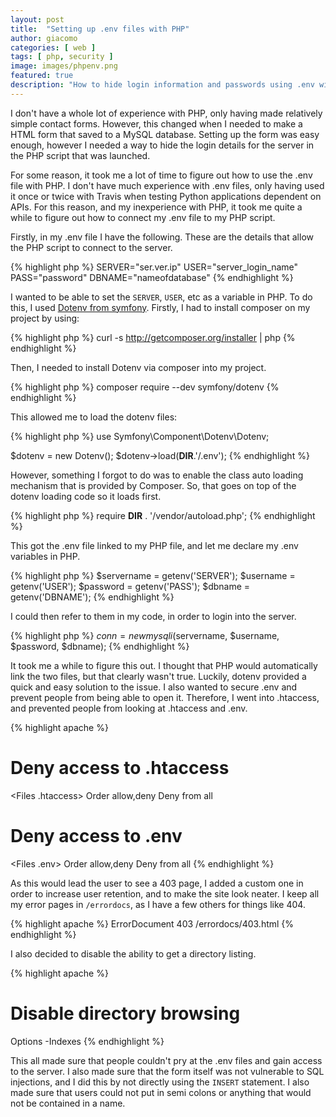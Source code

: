 ```yaml
---
layout: post
title:  "Setting up .env files with PHP"
author: giacomo
categories: [ web ]
tags: [ php, security ]
image: images/phpenv.png
featured: true
description: "How to hide login information and passwords using .env with PHP."
---
```


I don't have a whole lot of experience with PHP, only having made relatively simple contact forms. However, this changed when I needed to make a HTML form that saved to a MySQL database. Setting up the form was easy enough, however I needed a way to hide the login details for the server in the PHP script that was launched.

For some reason, it took me a lot of time to figure out how to use the .env file with PHP. I don't have much experience with .env files, only having used it once or twice with Travis when testing Python applications dependent on APIs. For this reason, and my inexperience with PHP, it took me quite a while to figure out how to connect my .env file to my PHP script.

Firstly, in my .env file I have the following. These are the details that allow the PHP script to connect to the server.

{% highlight php %}
SERVER="ser.ver.ip"
USER="server_login_name"
PASS="password"
DBNAME="nameofdatabase"
{% endhighlight %}

I wanted to be able to set the `SERVER`, `USER`, etc as a variable in PHP. To do this, I used [Dotenv from symfony](https://symfony.com/components/Dotenv). Firstly, I had to install composer on my project by using:

{% highlight php %}
curl -s http://getcomposer.org/installer | php
{% endhighlight %}

Then, I needed to install Dotenv via composer into my project.

{% highlight php %}
composer require --dev symfony/dotenv
{% endhighlight %}

This allowed me to load the dotenv files:

{% highlight php %}
use Symfony\Component\Dotenv\Dotenv;

$dotenv = new Dotenv();
$dotenv->load(__DIR__.'/.env');
{% endhighlight %}

However, something I forgot to do was to enable the class auto loading mechanism that is provided by Composer. So, that goes on top of the dotenv loading code so it loads first.

{% highlight php %}
require __DIR__ . '/vendor/autoload.php';
{% endhighlight %}

This got the .env file linked to my PHP file, and let me declare my .env variables in PHP.

{% highlight php %}
$servername = getenv('SERVER');
$username = getenv('USER');
$password = getenv('PASS');
$dbname = getenv('DBNAME');
{% endhighlight %}

I could then refer to them in my code, in order to login into the server.

{% highlight php %}
$conn = new mysqli($servername, $username, $password, $dbname);
{% endhighlight %}

It took me a while to figure this out. I thought that PHP would automatically link the two files, but that clearly wasn't true. Luckily, dotenv provided a quick and easy solution to the issue. I also wanted to secure .env and prevent people from being able to open it. Therefore, I went into .htaccess, and prevented people from looking at .htaccess and .env.

{% highlight apache %}
# Deny access to .htaccess
<Files .htaccess>
    Order allow,deny
    Deny from all
</Files>

# Deny access to .env
<Files .env>
	Order allow,deny
	Deny from all
</Files>
{% endhighlight %}

As this would lead the user to see a 403 page, I added a custom one in order to increase user retention, and to make the site look neater. I keep all my error pages in `/errordocs`, as I have a few others for things like 404.

{% highlight apache %}
ErrorDocument 403 /errordocs/403.html
{% endhighlight %}

I also decided to disable the ability to get a directory listing.

{% highlight apache %}
# Disable directory browsing
Options -Indexes
{% endhighlight %}

This all made sure that people couldn't pry at the .env files and gain access to the server. I also made sure that the form itself was not vulnerable to SQL injections, and I did this by not directly using the `INSERT` statement. I also made sure that users could not put in semi colons or anything that would not be contained in a name.